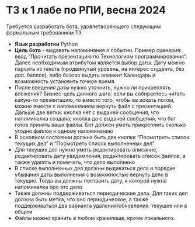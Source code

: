 # ТЗ к 1 лабе по РПИ, весна 2024

Требуется разработать бота, удовлетворяющего следующим формальным требованиям ТЗ
- **Язык разработки** Python
- **Цель бота** - выдавать напоминания о событии. Пример сценария: ввод “Прочитать презентацию по Технологиям программирования”. Далее необходимым атрибутом является выбор даты. Дату можно парсить из текста (продвинутый уровень, на интерес студента, без доп. баллов), либо базово выдать элемент Календарь и возможность установить точное время.
- После введения даты нужно уточнить, нужно ли прикреплять вложения? Бизнес-цель данного шага: если вы собираетесь читать какую-то презентацию, то вместо того, чтобы ее искать потом, можно вместе с напоминанием вернуть файл с презентацией. Дальше две ветки: кнопка нет с выдачей сообщения, что напоминалка создана; кнопка да с выдачей сообщения, что бот готов принять ваши файлы. Бот должен уметь прикреплять сколько угодно файлов к одному напоминанию
- В основном состоянии должна быть две кнопки “Посмотреть список текущих дел” и “Посмотреть список выполненных дел”
- Для текущих дел нужно уметь редактировать описание, редактировать дату уведомления, редактировать список файлов, а также удалять и помечать, что дело выполнено
- В списке выполненных дел должны выдаваться дела в порядке убывания даты выполнения с возможностью вернуть дело в текущие. Тогда вы должны поставить дату, к которой нужна напоминалка про это дело
- Также должны поддерживаться периодические дела. Для таких дел должна быть метка, что оно периодическое, а также поддерживаться два варианта удаления/обновления: текущее или в общем
- Файлы можно хранить в любом хранилище, кроме локального.

